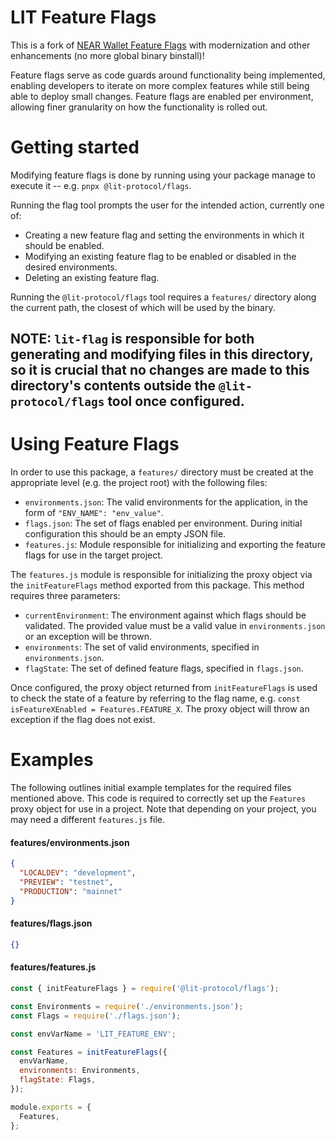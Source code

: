 # LIT Feature Flags

This is a fork of [NEAR Wallet Feature Flags](@near-wallet/feature-flags) with modernization and
other enhancements (no more global binary binstall)!

Feature flags serve as code guards around functionality being implemented, enabling developers to
iterate on more complex features while still being able to deploy small changes. Feature flags are
enabled per environment, allowing finer granularity on how the functionality is rolled out.

# Getting started

Modifying feature flags is done by running using your package manage to execute it -- e.g. `pnpx @lit-protocol/flags`.

Running the flag tool prompts the user for the intended action, currently one of:

- Creating a new feature flag and setting the environments in which it should be enabled.
- Modifying an existing feature flag to be enabled or disabled in the desired environments.
- Deleting an existing feature flag.

Running the `@lit-protocol/flags` tool requires a `features/` directory along the current path, the closest of
which will be used by the binary.

## NOTE: `lit-flag` is responsible for both generating and modifying files in this directory, so it is crucial that no changes are made to this directory's contents outside the `@lit-protocol/flags` tool once configured.

# Using Feature Flags

In order to use this package, a `features/` directory must be created at the appropriate level (e.g.
the project root) with the following files:

- `environments.json`: The valid environments for the application, in the form of
  `"ENV_NAME": "env_value"`.
- `flags.json`: The set of flags enabled per environment. During initial configuration this should
  be an empty JSON file.
- `features.js`: Module responsible for initializing and exporting the feature flags for use in the
  target project.

The `features.js` module is responsible for initializing the proxy object via the `initFeatureFlags`
method exported from this package. This method requires three parameters:

- `currentEnvironment`: The environment against which flags should be validated. The provided value
  must be a valid value in `environments.json` or an exception will be thrown.
- `environments`: The set of valid environments, specified in `environments.json`.
- `flagState`: The set of defined feature flags, specified in `flags.json`.

Once configured, the proxy object returned from `initFeatureFlags` is used to check the state of a
feature by referring to the flag name, e.g. `const isFeatureXEnabled = Features.FEATURE_X`. The
proxy object will throw an exception if the flag does not exist.

# Examples

The following outlines initial example templates for the required files mentioned above. This code
is required to correctly set up the `Features` proxy object for use in a project. Note that
depending on your project, you may need a different `features.js` file.

#### features/environments.json

```json
{
  "LOCALDEV": "development",
  "PREVIEW": "testnet",
  "PRODUCTION": "mainnet"
}
```

#### features/flags.json

```json
{}
```

#### features/features.js

```js
const { initFeatureFlags } = require('@lit-protocol/flags');

const Environments = require('./environments.json');
const Flags = require('./flags.json');

const envVarName = 'LIT_FEATURE_ENV';

const Features = initFeatureFlags({
  envVarName,
  environments: Environments,
  flagState: Flags,
});

module.exports = {
  Features,
};
```
